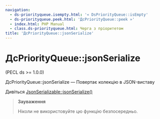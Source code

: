 ```yaml
---
navigation:
  - ds-priorityqueue.isempty.html: '« DsPriorityQueue::isEmpty'
  - ds-priorityqueue.peek.html: 'ДсPriorityQueue::peek »'
  - index.html: PHP Manual
  - class.ds-priorityqueue.html: Черга з пріоритетом
title: 'ДсPriorityQueue::jsonSerialize'
---
```

# ДсPriorityQueue::jsonSerialize

(PECL ds >= 1.0.0)

ДсPriorityQueue::jsonSerialize — Повертає колекцію в JSON-виставу

Дивіться [JsonSerializable::jsonSerialize()](jsonserializable.jsonserialize.md)

> **Зауваження**
> 
> Ніколи не використовуйте цю функцію безпосередньо.
